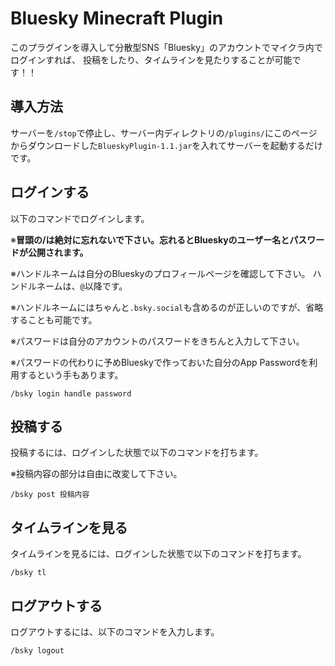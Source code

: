 # Bluesky Minecraft Plugin

このプラグインを導入して分散型SNS「Bluesky」のアカウントでマイクラ内でログインすれば、
投稿をしたり、タイムラインを見たりすることが可能です！！

## 導入方法
サーバーを`/stop`で停止し、サーバー内ディレクトリの`/plugins/`にこのページからダウンロードした`BlueskyPlugin-1.1.jar`を入れてサーバーを起動するだけです。

## ログインする

以下のコマンドでログインします。

※**冒頭の/は絶対に忘れないで下さい。忘れるとBlueskyのユーザー名とパスワードが公開されます。**

※ハンドルネームは自分のBlueskyのプロフィールページを確認して下さい。
ハンドルネームは、`@`以降です。

※ハンドルネームにはちゃんと`.bsky.social`も含めるのが正しいのですが、省略することも可能です。

※パスワードは自分のアカウントのパスワードをきちんと入力して下さい。

※パスワードの代わりに予めBlueskyで作っておいた自分のApp Passwordを利用するという手もあります。

```
/bsky login handle password
```

## 投稿する

投稿するには、ログインした状態で以下のコマンドを打ちます。

※投稿内容の部分は自由に改変して下さい。

```
/bsky post 投稿内容
```

## タイムラインを見る

タイムラインを見るには、ログインした状態で以下のコマンドを打ちます。

```
/bsky tl
```

## ログアウトする

ログアウトするには、以下のコマンドを入力します。

```
/bsky logout
```
